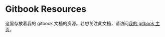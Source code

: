 # Gitbook Resources

这里存放着我的 gitbook 文档的资源。若想关注此文档，请访问[我的 gitbook 主页](https://lavachen.gitbook.io)。
